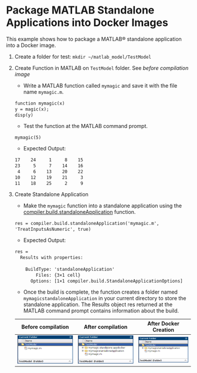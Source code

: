 # Package MATLAB Standalone Applications into Docker Images

This example shows how to package a MATLAB® standalone application into a Docker image.

1. Create a folder for test: `mkdir ~/matlab_model/TestModel`
2. Create Function in MATLAB on `TestModel` folder. See *before compilation image*

    - Write a MATLAB function called `mymagic` and save it with the file name `mymagic.m`.

    ```console
    function mymagic(x)
    y = magic(x);
    disp(y)
    ```

    - Test the function at the MATLAB command prompt.

    ```console
    mymagic(5)
    ```

    - Expected Output:

    ```console
    17    24     1     8    15
    23     5     7    14    16
     4     6    13    20    22
    10    12    19    21     3
    11    18    25     2     9
    ```

3. Create Standalone Application

   - Make the `mymagic` function into a standalone application using the [compiler.build.standaloneApplication](https://es.mathworks.com/help/compiler/compiler.build.standaloneapplication.html) function.

    ```console
    res = compiler.build.standaloneApplication('mymagic.m', 'TreatInputsAsNumeric', true)
    ```

    - Expected Output:

    ```console
    res = 
      Results with properties:

        BuildType: 'standaloneApplication'
            Files: {3×1 cell}
          Options: [1×1 compiler.build.StandaloneApplicationOptions]
    ```

    - Once the build is complete, the function creates a folder named `mymagicstandaloneApplication` in your current directory to store the standalone application. The Results object res returned at the MATLAB command prompt contains information about the build.

    |       **Before compilation**       |        **After compilation**       |      **After Docker Creation**      |
    |:----------------------------------:|:----------------------------------:|:-----------------------------------:|
    |![image](./images/matlab_before.png)| ![image](./images/matlab_after.png)| ![image](./images/matlab_medium.png)|
